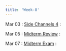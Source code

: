 ```yaml
---
title: 'Week-8' 
---
```



Mar 03
: [Side Channels 4]()
  : [](#)
  

Mar 05
: [Midterm Review]()
  : 

Mar 07
: [Midterm Exam]()
  : 

